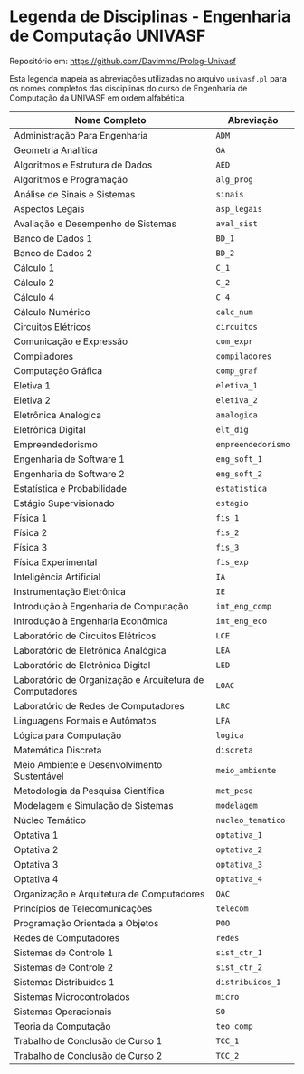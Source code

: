# Legenda de Disciplinas - Engenharia de Computação UNIVASF

Repositório em: https://github.com/Davimmo/Prolog-Univasf

Esta legenda mapeia as abreviações utilizadas no arquivo `univasf.pl` para os nomes completos das disciplinas do curso de Engenharia de Computação da UNIVASF em ordem alfabética.

| Nome Completo                                            | Abreviação         |
| -------------------------------------------------------- | ------------------ |
| Administração Para Engenharia                            | `ADM`              |
| Geometria Analítica                                      | `GA`               |
| Algoritmos e Estrutura de Dados                          | `AED`              |
| Algoritmos e Programação                                 | `alg_prog`         |
| Análise de Sinais e Sistemas                             | `sinais`           |
| Aspectos Legais                                          | `asp_legais`       |
| Avaliação e Desempenho de Sistemas                       | `aval_sist`        |
| Banco de Dados 1                                         | `BD_1`             |
| Banco de Dados 2                                         | `BD_2`             |
| Cálculo 1                                                | `C_1`              |
| Cálculo 2                                                | `C_2`              |
| Cálculo 4                                                | `C_4`              |
| Cálculo Numérico                                         | `calc_num`         |
| Circuitos Elétricos                                      | `circuitos`        |
| Comunicação e Expressão                                  | `com_expr`         |
| Compiladores                                             | `compiladores`     |
| Computação Gráfica                                       | `comp_graf`        |
| Eletiva 1                                                | `eletiva_1`        |
| Eletiva 2                                                | `eletiva_2`        |
| Eletrônica Analógica                                     | `analogica`        |
| Eletrônica Digital                                       | `elt_dig`          |
| Empreendedorismo                                         | `empreendedorismo` |
| Engenharia de Software 1                                 | `eng_soft_1`       |
| Engenharia de Software 2                                 | `eng_soft_2`       |
| Estatística e Probabilidade                              | `estatistica`      |
| Estágio Supervisionado                                   | `estagio`          |
| Física 1                                                 | `fis_1`            |
| Física 2                                                 | `fis_2`            |
| Física 3                                                 | `fis_3`            |
| Física Experimental                                      | `fis_exp`          |
| Inteligência Artificial                                  | `IA`               |
| Instrumentação Eletrônica                                | `IE`               |
| Introdução à Engenharia de Computação                    | `int_eng_comp`     |
| Introdução à Engenharia Econômica                        | `int_eng_eco`      |
| Laboratório de Circuitos Elétricos                       | `LCE`              |
| Laboratório de Eletrônica Analógica                      | `LEA`              |
| Laboratório de Eletrônica Digital                        | `LED`              |
| Laboratório de Organização e Arquitetura de Computadores | `LOAC`             |
| Laboratório de Redes de Computadores                     | `LRC`              |
| Linguagens Formais e Autômatos                           | `LFA`              |
| Lógica para Computação                                   | `logica`           |
| Matemática Discreta                                      | `discreta`         |
| Meio Ambiente e Desenvolvimento Sustentável              | `meio_ambiente`    |
| Metodologia da Pesquisa Científica                       | `met_pesq`         |
| Modelagem e Simulação de Sistemas                        | `modelagem`        |
| Núcleo Temático                                          | `nucleo_tematico`  |
| Optativa 1                                               | `optativa_1`       |
| Optativa 2                                               | `optativa_2`       |
| Optativa 3                                               | `optativa_3`       |
| Optativa 4                                               | `optativa_4`       |
| Organização e Arquitetura de Computadores                | `OAC`              |
| Princípios de Telecomunicações                           | `telecom`          |
| Programação Orientada a Objetos                          | `POO`              |
| Redes de Computadores                                    | `redes`            |
| Sistemas de Controle 1                                   | `sist_ctr_1`       |
| Sistemas de Controle 2                                   | `sist_ctr_2`       |
| Sistemas Distribuídos 1                                  | `distribuidos_1`   |
| Sistemas Microcontrolados                                | `micro`            |
| Sistemas Operacionais                                    | `SO`               |
| Teoria da Computação                                     | `teo_comp`         |
| Trabalho de Conclusão de Curso 1                         | `TCC_1`            |
| Trabalho de Conclusão de Curso 2                         | `TCC_2`            |

